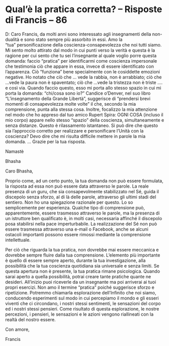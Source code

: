 # Qual’è la pratica corretta? – Risposte di Francis – 86

D: Caro Francis, da molti anni sono interessato agli insegnamenti della non-dualit&agrave; e sono stato sempre pi&ugrave; assorbito in essi. Amo la &ldquo;tua&rdquo;&nbsp;personificazione della coscienza-consapevolezza che noi tutti siamo. Mi sento molto attirato dal modo in cui punti verso la verit&agrave; e questa &egrave; la ragione per cui sento che tu sei l&rsquo;insegnante al quale voglio porre questa domanda: faccio &ldquo;pratica&rdquo; per identificarmi come coscienza impersonale che testimonia ci&ograve; che appare in essa, invece di essere identificato con l&rsquo;apparenza. Ci&ograve; &ldquo;funziona&rdquo; bene specialmente con le cosiddette emozioni negative. Ho notato che ci&ograve; che &hellip; vede la rabbia, non &egrave; arrabbiato; ci&ograve; che &hellip;vede la paura non &egrave; spaventato; ci&ograve; che &hellip;vede la tristezza non &egrave; triste &hellip;. e cos&igrave; via. Quando faccio questo, esso mi porta allo stesso spazio in cui mi porta la domanda: &ldquo;chi/cosa sono io?&rdquo; Candice o&rsquo;Denver, nel suo libro &ldquo;L&rsquo;insegnamento della Grande Libert&agrave;&rdquo;, suggerisce di &ldquo;prendersi brevi momenti di consapevolezza molte volte&rdquo; il che, secondo la mia comprensione, punta alla stessa cosa. Inoltre, focalizzo la mia attenzione nel modo che ho appreso dal tuo amico Rupert Spira: OGNI COSA (incluso il mio corpo) appare nello stesso &ldquo;spazio&rdquo; della coscienza, simultaneamente e senza distanze. Questo &egrave; rilassamento istantaneo. Si pu&ograve; dire che questo sia l&rsquo;approccio corretto per realizzare e personificare l&rsquo;Unit&agrave; con la coscienza? Devo dire che mi risulta difficile mettere in parole la mia domanda. &hellip; Grazie per la tua risposta.

Namast&egrave;

Bhasha

Caro Bhasha,

Proprio come, ad un certo punto, la tua domanda non pu&ograve; essere formulata, la risposta ad essa non pu&ograve; essere data attraverso le parole. La reale presenza di un guru, che sia consapevolmente stabilizzato nel S&eacute;, guida il discepolo senza sforzo, al di l&agrave; delle parole, attraverso gli ultimi stadi del sentiero. Non ho una spiegazione razionale per questo. Lo so semplicemente per esperienza. Qualche tipo di comprensione pu&ograve;, apparentemente, essere trasmesso attraverso le parole, ma la presenza di un istruttore ben qualificato &egrave;, in molti casi, necessaria affinch&eacute; il discepolo posa stabilirsi nella pace imperturbabile. La realizzazione del S&eacute; non pu&ograve; essere trasmessa attraverso una e-mail o Facebook, anche se alcuni ostacoli importanti possono essere rimossi mediante la comprensione intellettuale.

Per ci&ograve; che riguarda la tua pratica, non dovrebbe mai essere meccanica e dovrebbe sempre fluire dalla tua comprensione. L&rsquo;elemento pi&ugrave; importante&nbsp; &egrave; quello di essere sempre aperto, durante la tua investigazione, alla possibilit&agrave; che la tua coscienza quotidiana sia universale e senza limiti. Se questa apertura non &egrave; presente, la tua pratica rimane psicologica. Quando sarai aperto a quella possibilit&agrave;, potrai creare tante pratiche quante ne desideri. All&rsquo;inizio puoi riceverle da un insegnante ma poi arriverai ai tuoi propri esercizi. Non amo il termine &ldquo;pratica&rdquo; poich&eacute; suggerisce sforzo e ripetizione. Potremmo chiamarla esplorazione dell&rsquo;Infinito che noi siamo, conducendo esperimenti sul modo in cui percepiamo il mondo e gli esseri viventi che ci circondano, i nostri stessi sentimenti, le sensazioni del corpo ed i nostri stessi pensieri. Come risultato di questa esplorazione, le nostre percezioni, i pensieri, le sensazioni e le azioni vengono riallineati con la realt&agrave; del nostro essere.

Con amore,

Francis

